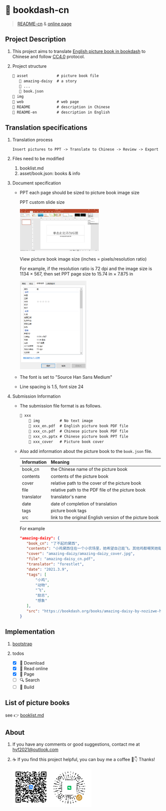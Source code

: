 # 🤲 bookdash-cn

> [README-cn](README.md) & [online page](#_)

## Project Description

1. This project aims to translate [English picture book in bookdash](https://bookdash.org/books/?languages=en) to Chinese and follow [CC4.0](https://creativecommons.org/licenses/by/4.0/) protocol.

2. Project structure

   ```txt
   📂 asset             # picture book file
      📂 amazing-daisy  # a story
      📂 ...
      📄 book.json
   📂 img
   📂 web               # web page
   📝 README            # description in Chinese
   📝 README-en         # description in English
   ```

## Translation specifications

1. Translation process

   ```txt
   Insert pictures to PPT -> Translate to Chinese -> Review -> Export PDF -> Publish
   ```

2. Files need to be modified

   1. booklist.md
   2. asset/book.json: books & info

3. Document specification

   - PPT each page should be sized to picture book image size

     PPT custom slide size

      <img src="img/PPT-resize.png" alt="PPT Custom Slide Size" style="zoom: 25%;" />

     View picture book image size (inches = pixels/resolution ratio)

     For example, if the resolution ratio is 72 dpi and the image size is 1134 × 567, then set PPT page size to 15.74 in × 7.875 in

      <img src="img/picture-size.png" alt="book-size" style="zoom: 33%;" />

   - The font is set to "Source Han Sans Medium"

   - Line spacing is 1.5, font size 24

4. Submission Information

   - The submission file format is as follows.

     ```txt
     📂 xxx
         📂 img         # No text image
         📄 xxx_en.pdf  # English picture book PDF file
         📄 xxx_cn.pdf  # Chinese picture book PDF file
         📃 xxx_cn.pptx # Chinese picture book PPT file
         📄 xxx_cover   # Picture book cover
     ```

   - Also add information about the picture book to the `book.json` file.

     | Information | Meaning                                                  |
     | ----------- | -------------------------------------------------------- |
     | book_cn     | the Chinese name of the picture book                     |
     | contents    | contents of the picture book                             |
     | cover       | relative path to the cover of the picture book           |
     | file        | relative path to the PDF file of the picture book        |
     | translator  | translator's name                                        |
     | date        | date of completion of translation                        |
     | tags        | picture book tags                                        |
     | src         | link to the original English version of the picture book |

     For example

     ```json
     "amazing-daizy": {
        "book_cn": "了不起的黛西",
        "contents": "小鸡黛西住在一个小农场里，她希望自己能飞。其他鸡都嘲笑她每天的飞行练习。但有一天，惊人的事情发生了……",
        "cover": "amazing-daizy/amazing-daizy_cover.jpg",
        "file": "amazing-daisy_cn.pdf",
        "translator": "forestlet",
        "date": "2021.3.9",
        "tags": [
            "小鸡",
            "动物",
            "飞",
            "励志",
            "想象"
        ],
        "src": "https://bookdash.org/books/amazing-daisy-by-nozizwe-herero-siya-masuku-and-leona-ingram/"
     }
     ```

## Implementation

1. [bootstrap](https://getbootstrap.com/)

2. todos

   - [x] 💾 Download
   - [x] 🤲 Read online
   - [x] 📖 Page
   - [ ] 🔍 Search
   - [ ] 🚀 Build

## List of picture books

see 👉 [booklist.md](booklist.md)

## About

1. If you have any comments or good suggestions, contact me at <hyf2021@outlook.com>

2. ☕ If you find this project helpful, you can buy me a coffee 🤗👇 Thanks!

   <img src="img/donate.jpg" alt="donate" style="zoom: 25%;" />
